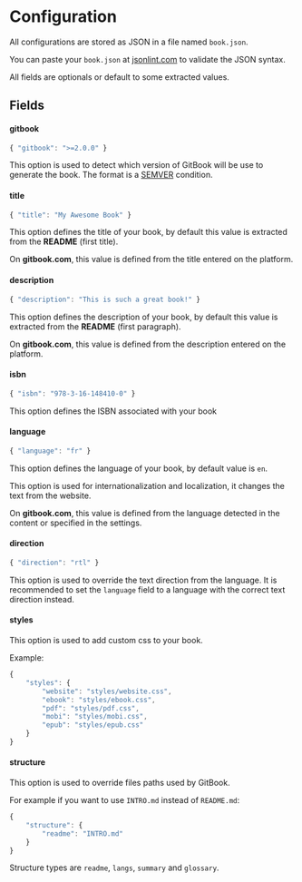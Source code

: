 # Configuration

All configurations are stored as JSON in a file named `book.json`.

You can paste your `book.json` at [jsonlint.com](http://jsonlint.com) to validate the JSON syntax.

All fields are optionals or default to some extracted values.


## Fields

#### gitbook

```js
{ "gitbook": ">=2.0.0" }
```

This option is used to detect which version of GitBook will be use to generate the book.
The format is a [SEMVER](http://semver.org) condition.

#### title

```js
{ "title": "My Awesome Book" }
```

This option defines the title of your book, by default this value is extracted from the **README** (first title).

On **gitbook.com**, this value is defined from the title entered on the platform.

#### description

```js
{ "description": "This is such a great book!" }
```

This option defines the description of your book, by default this value is extracted from the **README** (first paragraph).

On **gitbook.com**, this value is defined from the description entered on the platform.

#### isbn

```js
{ "isbn": "978-3-16-148410-0" }
```

This option defines the ISBN associated with your book 

#### language

```js
{ "language": "fr" }
```

This option defines the language of your book, by default value is `en`.

This option is used for internationalization and localization, it changes the text from the website.

On **gitbook.com**, this value is defined from the language detected in the content or specified in the settings.

#### direction

```js
{ "direction": "rtl" }
```

This option is used to override the text direction from the language.
It is recommended to set the `language` field to a language with the correct text direction instead.

#### styles

This option is used to add custom css to your book.

Example:

```js
{
    "styles": {
        "website": "styles/website.css",
        "ebook": "styles/ebook.css",
        "pdf": "styles/pdf.css",
        "mobi": "styles/mobi.css",
        "epub": "styles/epub.css"
    }
}
```

#### structure

This option is used to override files paths used by GitBook.

For example if you want to use `INTRO.md` instead of `README.md`:

```js
{
    "structure": {
        "readme": "INTRO.md"
    }
}
```

Structure types are `readme`, `langs`, `summary` and `glossary`.


